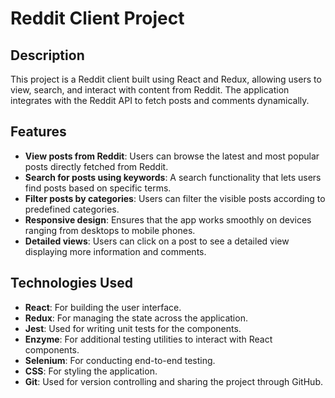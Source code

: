 # Reddit Client Project

## Description

This project is a Reddit client built using React and Redux, allowing users to view, search, and interact with content from Reddit. The application integrates with the Reddit API to fetch posts and comments dynamically.

## Features

- **View posts from Reddit**: Users can browse the latest and most popular posts directly fetched from Reddit.
- **Search for posts using keywords**: A search functionality that lets users find posts based on specific terms.
- **Filter posts by categories**: Users can filter the visible posts according to predefined categories.
- **Responsive design**: Ensures that the app works smoothly on devices ranging from desktops to mobile phones.
- **Detailed views**: Users can click on a post to see a detailed view displaying more information and comments.

## Technologies Used

- **React**: For building the user interface.
- **Redux**: For managing the state across the application.
- **Jest**: Used for writing unit tests for the components.
- **Enzyme**: For additional testing utilities to interact with React components.
- **Selenium**: For conducting end-to-end testing.
- **CSS**: For styling the application.
- **Git**: Used for version controlling and sharing the project through GitHub.

